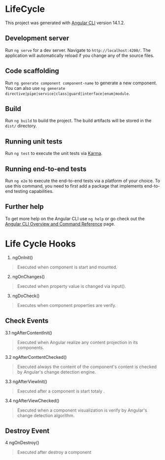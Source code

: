 # LifeCycle

This project was generated with [Angular CLI](https://github.com/angular/angular-cli) version 14.1.2.

## Development server

Run `ng serve` for a dev server. Navigate to `http://localhost:4200/`. The application will automatically reload if you change any of the source files.

## Code scaffolding

Run `ng generate component component-name` to generate a new component. You can also use `ng generate directive|pipe|service|class|guard|interface|enum|module`.

## Build

Run `ng build` to build the project. The build artifacts will be stored in the `dist/` directory.

## Running unit tests

Run `ng test` to execute the unit tests via [Karma](https://karma-runner.github.io).

## Running end-to-end tests

Run `ng e2e` to execute the end-to-end tests via a platform of your choice. To use this command, you need to first add a package that implements end-to-end testing capabilities.

## Further help

To get more help on the Angular CLI use `ng help` or go check out the [Angular CLI Overview and Command Reference](https://angular.io/cli) page.


# Life Cycle Hooks

1. ngOnInit()
> Executed when component is start and mounted. 

2. ngOnChanges()
> Executed when property value is changed via input().  

3. ngDoCheck()
> Executes when component properties are verify. 
## Check Events


3.1 ngAfterContentInit()
> Executed when Angular realize any content projection in its components.


3.2 ngAfterConttentChecked()
> Executed always the content of the component's content is checked by Angular's change detection engine.


3.3 ngAfterViewInit()
> Executed after a component is start totaly .


3.4 ngAfterViewChecked()
> Executed when a component visualization is verify by Angular's change detection algorithm.

## Destroy Event
4 ngOnDestroy()
> Executed after destroy a component

